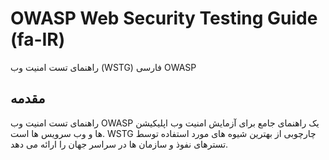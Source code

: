 # OWASP Web Security Testing Guide (fa-IR)
راهنمای تست امنیت وب (WSTG) فارسی OWASP


## مقدمه
راهنمای تست امنیت وب OWASP یک راهنمای جامع برای آزمایش امنیت وب اپلیکیشن ها و وب سرویس ها است. WSTG چارچوبی از بهترین شیوه های مورد استفاده توسط تسترهای نفوذ و سازمان ها در سراسر جهان را ارائه می دهد.
